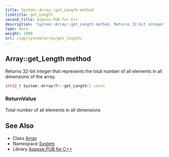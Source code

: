 ```yaml
---
title: System::Array::get_Length method
linktitle: get_Length
second_title: Aspose.PUB for C++
description: 'System::Array::get_Length method. Returns 32-bit integer that represents the total number of all elements in all dimensions of the array in C++.'
type: docs
weight: 1800
url: /cpp/system/array/get_length/
---
```

## Array::get_Length method


Returns 32-bit integer that represents the total number of all elements in all dimensions of the array.

```cpp
int32_t System::Array<T>::get_Length() const
```


### ReturnValue

Total number of all elements in all dimensions

## See Also

* Class [Array](../)
* Namespace [System](../../)
* Library [Aspose.PUB for C++](../../../)

